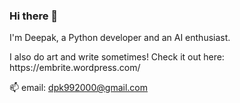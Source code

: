 ### Hi there 👋

I'm Deepak, a Python developer and an AI enthusiast.

<p I work with Keras, Tensorflow, scikit-learn, etc to breathe life into machines!</p> 
<p> I also do art and write sometimes! Check it out here: https://embrite.wordpress.com/</p>

📫 email: dpk992000@gmail.com
<!--
**D-2000-99/D-2000-99** is a ✨ _special_ ✨ repository because its `README.md` (this file) appears on your GitHub profile.

Here are some ideas to get you started:

- 🔭 I’m currently working on ...
- 🌱 I’m currently learning ...
- 👯 I’m looking to collaborate on ...
- 🤔 I’m looking for help with ...
- 💬 Ask me about ...
- 📫 How to reach me: ...
- 😄 Pronouns: ...
- ⚡ Fun fact: ...
-->
